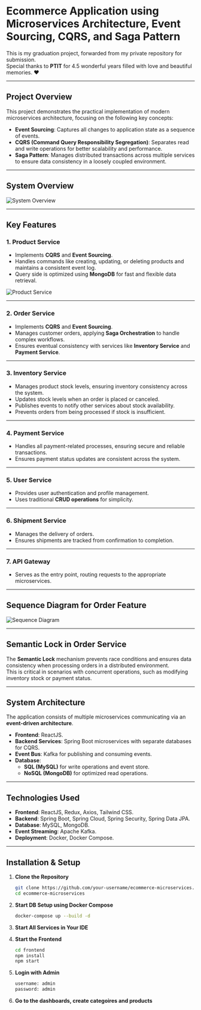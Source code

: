 # Ecommerce Application using Microservices Architecture, Event Sourcing, CQRS, and Saga Pattern

This is my graduation project, forwarded from my private repository for submission.  
Special thanks to **PTIT** for 4.5 wonderful years filled with love and beautiful memories. ❤️  

---

## **Project Overview**

This project demonstrates the practical implementation of modern microservices architecture, focusing on the following key concepts:  

- **Event Sourcing**: Captures all changes to application state as a sequence of events.  
- **CQRS (Command Query Responsibility Segregation)**: Separates read and write operations for better scalability and performance.  
- **Saga Pattern**: Manages distributed transactions across multiple services to ensure data consistency in a loosely coupled environment.  

---

## **System Overview**

![System Overview](https://github.com/user-attachments/assets/990e508d-b3cc-4c2e-afa6-6b6718d8c188)

---

## **Key Features**

### **1. Product Service**
- Implements **CQRS** and **Event Sourcing**.  
- Handles commands like creating, updating, or deleting products and maintains a consistent event log.  
- Query side is optimized using **MongoDB** for fast and flexible data retrieval.  

![Product Service](https://github.com/user-attachments/assets/4134f701-f1f8-40db-b454-e9b26378a3be)

---

### **2. Order Service**
- Implements **CQRS** and **Event Sourcing**.  
- Manages customer orders, applying **Saga Orchestration** to handle complex workflows.  
- Ensures eventual consistency with services like **Inventory Service** and **Payment Service**.  

---

### **3. Inventory Service**
- Manages product stock levels, ensuring inventory consistency across the system.  
- Updates stock levels when an order is placed or canceled.  
- Publishes events to notify other services about stock availability.  
- Prevents orders from being processed if stock is insufficient.  

---

### **4. Payment Service**
- Handles all payment-related processes, ensuring secure and reliable transactions.  
- Ensures payment status updates are consistent across the system.  

---

### **5. User Service**
- Provides user authentication and profile management.  
- Uses traditional **CRUD operations** for simplicity.  

---

### **6. Shipment Service**
- Manages the delivery of orders.  
- Ensures shipments are tracked from confirmation to completion.  

---

### **7. API Gateway**
- Serves as the entry point, routing requests to the appropriate microservices.  

---

## **Sequence Diagram for Order Feature**

![Sequence Diagram](https://github.com/user-attachments/assets/2fdda05f-7b29-47d3-b26d-9c617afdabef)

---

## **Semantic Lock in Order Service**

The **Semantic Lock** mechanism prevents race conditions and ensures data consistency when processing orders in a distributed environment.  
This is critical in scenarios with concurrent operations, such as modifying inventory stock or payment status.  

---

## **System Architecture**

The application consists of multiple microservices communicating via an **event-driven architecture**.  

- **Frontend**: ReactJS.  
- **Backend Services**: Spring Boot microservices with separate databases for CQRS.  
- **Event Bus**: Kafka for publishing and consuming events.  
- **Database**:  
  - **SQL (MySQL)** for write operations and event store.  
  - **NoSQL (MongoDB)** for optimized read operations.  

---

## **Technologies Used**

- **Frontend**: ReactJS, Redux, Axios, Tailwind CSS.  
- **Backend**: Spring Boot, Spring Cloud, Spring Security, Spring Data JPA.  
- **Database**: MySQL, MongoDB.  
- **Event Streaming**: Apache Kafka.  
- **Deployment**: Docker, Docker Compose.  

---

## **Installation & Setup**

1. **Clone the Repository**  

   ```bash
   git clone https://github.com/your-username/ecommerce-microservices.git
   cd ecommerce-microservices

2. **Start DB Setup using Docker Compose**  

   ```bash
   docker-compose up --build -d


3. **Start All Services in Your IDE**  

4. **Start the Frontend**

   ```bash
   cd frontend
   npm install
   npm start

5. **Login with Admin**

   ```bash
   username: admin
   password: admin

6. **Go to the dashboards, create categoires and products**
